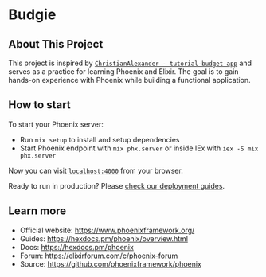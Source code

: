 # Budgie
## About This Project

This project is inspired by [`ChristianAlexander - tutorial-budget-app`](https://github.com/ChristianAlexander/tutorial-budget-app/tree/main) and serves as a practice for learning Phoenix and Elixir.
The goal is to gain hands-on experience with Phoenix while building a functional application.

## How to start

To start your Phoenix server:

  * Run `mix setup` to install and setup dependencies
  * Start Phoenix endpoint with `mix phx.server` or inside IEx with `iex -S mix phx.server`

Now you can visit [`localhost:4000`](http://localhost:4000) from your browser.

Ready to run in production? Please [check our deployment guides](https://hexdocs.pm/phoenix/deployment.html).

## Learn more

  * Official website: https://www.phoenixframework.org/
  * Guides: https://hexdocs.pm/phoenix/overview.html
  * Docs: https://hexdocs.pm/phoenix
  * Forum: https://elixirforum.com/c/phoenix-forum
  * Source: https://github.com/phoenixframework/phoenix
